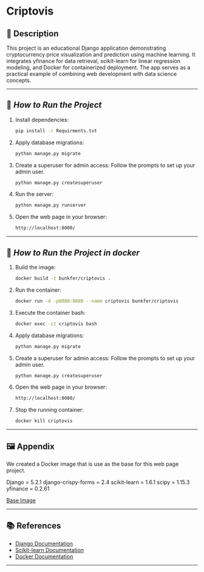 # Criptovis

## 📜 **Description**

This project is an educational Django application demonstrating cryptocurrency price visualization and prediction using machine learning. It integrates yfinance for data retrieval, scikit-learn for linear regression modeling, and Docker for containerized deployment. The app serves as a practical example of combining web development with data science concepts.

---

## 🚀 *How to Run the Project*

1. Install dependencies:

   ```bash
   pip install -r Requirments.txt
   ```

2. Apply database migrations:

   ```bash
   python manage.py migrate
   ```

3. Create a superuser for admin access:
   Follow the prompts to set up your admin user.
   ```bash
   python manage.py createsuperuser
   ```
   
4. Run the server:

   ```bash
   python manage.py runserver
   ```

5. Open the web page in your browser:
   ```bash
   http://localhost:8000/
   ```
---




## 🚀 *How to Run the Project in docker*

1. Build the image:

   ```bash
   docker build -t bunkfer/criptovis . 
   ```

2. Run the container:

   ```bash
   docker run -d -p8080:8080 --name criptovis bunkfer/criptovis
   ```

3. Execute the container bash:

   ```bash
   docker exec -it criptovis bash
   ```

4. Apply database migrations:

   ```bash
   python manage.py migrate
   ```

5. Create a superuser for admin access:
   Follow the prompts to set up your admin user.
   ```bash
   python manage.py createsuperuser
   ```

6. Open the web page in your browser:
   ```bash
   http://localhost:8080/
   ```

7. Stop the running container:
   ```bash
   docker kill criptovis
   ```   
---

## 🖼️ **Appendix**

We created a Docker image that is use as the base for this web page project.

Django = 5.2.1
django-crispy-forms = 2.4
scikit-learn = 1.6.1
scipy = 1.15.3
yfinance = 0.2.61

[Base Image](https://hub.docker.com/r/bunkfer/django)

---

## 📚 **References**

- [Django Documentation](https://docs.djangoproject.com/en/5.2/)
- [Scikit-learn Documentation](https://scikit-learn.org/stable/)
- [Docker Documentation](https://docs.docker.com/guides/)
---